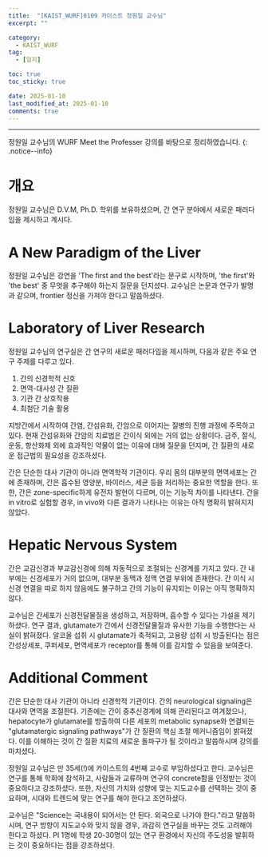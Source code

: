 ```yaml
---
title:  "[KAIST_WURF]0109 카이스트 정원일 교수님" 
excerpt: ""

category:
  - KAIST_WURF
tag:
  - [일지]

toc: true
toc_sticky: true

date: 2025-01-10
last_modified_at: 2025-01-10
comments: true
---
```


---
정원일 교수님의 WURF Meet the Professer 강의를 바탕으로 정리하였습니다.
{: .notice--info} 

# 개요
정원일 교수님은 D.V.M, Ph.D. 학위를 보유하셨으며, 간 연구 분야에서 새로운 패러다임을 제시하고 계시다.

# A New Paradigm of the Liver

정원일 교수님은 강연을 'The first and the best'라는 문구로 시작하며, 'the first'와 'the best' 중 무엇을 추구해야 하는지 질문을 던지셨다. 교수님은 논문과 연구가 발명과 같으며, frontier 정신을 가져야 한다고 말씀하셨다.


# Laboratory of Liver Research

정원일 교수님의 연구실은 간 연구의 새로운 패러다임을 제시하며, 다음과 같은 주요 연구 주제를 다루고 있다.

1. 간의 신경학적 신호
2. 면역-대사성 간 질환
3. 기관 간 상호작용
4. 최첨단 기술 활용

지방간에서 시작하여 간염, 간섬유화, 간암으로 이어지는 질병의 진행 과정에 주목하고 있다. 현재 간섬유화와 간암의 치료법은 간이식 외에는 거의 없는 상황이다. 금주, 절식, 운동, 항산화제 외에 효과적인 약물이 없는 이유에 대해 질문을 던지며, 간 질환의 새로운 접근법의 필요성을 강조하셨다.

간은 단순한 대사 기관이 아니라 면역학적 기관이다. 우리 몸의 대부분의 면역세포는 간에 존재하며, 간은 흡수된 영양분, 바이러스, 세균 등을 처리하는 중요한 역할을 한다. 또한, 간은 zone-specific하게 유전자 발현이 다르며, 이는 기능적 차이를 나타낸다. 간을 in vitro로 실험할 경우, in vivo와 다른 결과가 나타나는 이유는 아직 명확히 밝혀지지 않았다.

# Hepatic Nervous System

간은 교감신경과 부교감신경에 의해 자동적으로 조절되는 신경계를 가지고 있다. 간 내부에는 신경세포가 거의 없으며, 대부분 동맥과 정맥 연결 부위에 존재한다. 간 이식 시 신경 연결을 따로 하지 않음에도 불구하고 간의 기능이 유지되는 이유는 아직 명확하지 않다.

교수님은 간세포가 신경전달물질을 생성하고, 저장하며, 흡수할 수 있다는 가설을 제기하셨다. 연구 결과, glutamate가 간에서 신경전달물질과 유사한 기능을 수행한다는 사실이 밝혀졌다. 알코올 섭취 시 glutamate가 축적되고, 고용량 섭취 시 방출된다는 점은 간성상세포, 쿠퍼세포, 면역세포가 receptor를 통해 이를 감지할 수 있음을 보여준다.

# Additional Comment

간은 단순한 대사 기관이 아니라 신경학적 기관이다. 간의 neurological signaling은 대사와 면역을 조절한다. 기존에는 간이 중추신경계에 의해 관리된다고 여겨졌으나, hepatocyte가 glutamate를 방출하여 다른 세포의 metabolic synapse와 연결되는 "glutamatergic signaling pathways"가 간 질환의 핵심 조절 메커니즘임이 밝혀졌다. 이를 이해하는 것이 간 질환 치료의 새로운 돌파구가 될 것이라고 말씀하시며 강의를 마치셨다.

정원일 교수님은 만 35세(!)에 카이스트의 4번째 교수로 부임하셨다고 한다. 교수님은 연구를 통해 학회에 참석하고, 사람들과 교류하며 연구의 concrete함을 인정받는 것이 중요하다고 강조하셨다. 또한, 자신의 가치와 성향에 맞는 지도교수를 선택하는 것이 중요하며, 시대와 트렌드에 맞는 연구를 해야 한다고 조언하셨다.

교수님은 "Science는 국내용이 되어서는 안 된다. 외국으로 나가야 한다."라고 말씀하시며, 연구 방향이 지도교수와 맞지 않을 경우, 과감히 연구실을 바꾸는 것도 고려해야 한다고 하셨다. PI 1명에 학생 20-30명이 있는 연구 환경에서 자신의 주도성을 발휘하는 것이 중요하다는 점을 강조하셨다.

